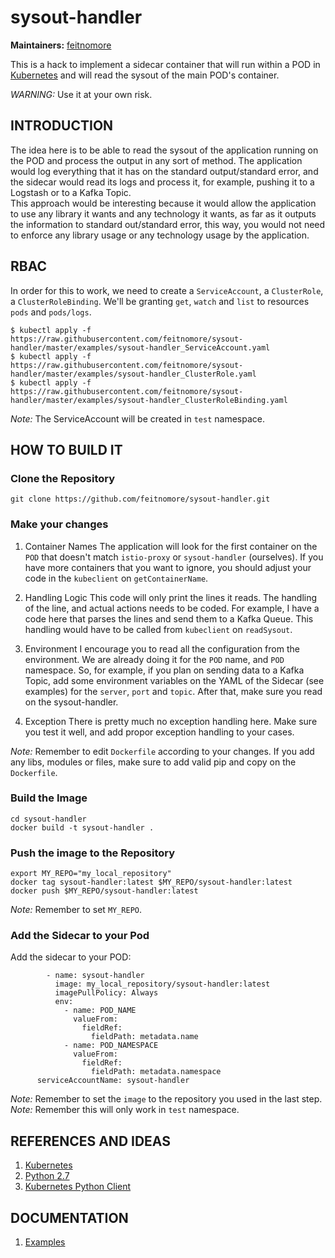 # sysout-handler


**Maintainers:** [feitnomore](https://github.com/feitnomore/)

This is a hack to implement a sidecar container that will run within a POD in [Kubernetes](https://kubernetes.io) and will read the sysout of the main POD's container.

*WARNING:* Use it at your own risk.

## INTRODUCTION

The idea here is to be able to read the sysout of the application running on the POD and process the output in any sort of method. The application would log everything that it has on the standard output/standard error, and the sidecar would read its logs and process it, for example, pushing it to a Logstash or to a Kafka Topic.  
This approach would be interesting because it would allow the application to use any library it wants and any technology it wants, as far as it outputs the information to standard out/standard error, this way, you would not need to enforce any library usage or any technology usage by the application.

## RBAC

In order for this to work, we need to create a `ServiceAccount`, a `ClusterRole`, a `ClusterRoleBinding`. We'll be granting `get`, `watch` and `list` to resources `pods` and `pods/logs`.

```
$ kubectl apply -f https://raw.githubusercontent.com/feitnomore/sysout-handler/master/examples/sysout-handler_ServiceAccount.yaml
$ kubectl apply -f https://raw.githubusercontent.com/feitnomore/sysout-handler/master/examples/sysout-handler_ClusterRole.yaml
$ kubectl apply -f https://raw.githubusercontent.com/feitnomore/sysout-handler/master/examples/sysout-handler_ClusterRoleBinding.yaml
```

*Note:* The ServiceAccount will be created in `test` namespace.


## HOW TO BUILD IT

### Clone the Repository
```
git clone https://github.com/feitnomore/sysout-handler.git
```

### Make your changes

1. Container Names
The application will look for the first container on the `POD` that doesn't match `istio-proxy` or `sysout-handler` (ourselves). If you have more containers that you want to ignore, you should adjust your code in the `kubeclient` on `getContainerName`.

2. Handling Logic
This code will only print the lines it reads. The handling of the line, and actual actions needs to be coded. For example, I have a code here that parses the lines and send them to a Kafka Queue. This handling would have to be called from `kubeclient` on `readSysout`.

3. Environment
I encourage you to read all the configuration from the environment. We are already doing it for the `POD` name, and `POD` namespace. So, for example, if you plan on sending data to a Kafka Topic, add some environment variables on the YAML of the Sidecar (see examples) for the `server`, `port` and `topic`. After that, make sure you read on the sysout-handler.

4. Exception
There is pretty much no exception handling here. Make sure you test it well, and add propor exception handling to your cases.

*Note:* Remember to edit `Dockerfile` according to your changes. If you add any libs, modules or files, make sure to add valid pip and copy on the `Dockerfile`.

### Build the Image
```
cd sysout-handler
docker build -t sysout-handler .
```

### Push the image to the Repository
````
export MY_REPO="my_local_repository"
docker tag sysout-handler:latest $MY_REPO/sysout-handler:latest
docker push $MY_REPO/sysout-handler:latest
````
*Note:* Remember to set `MY_REPO`.

### Add the Sidecar to your Pod
Add the sidecar to your POD:
```
        - name: sysout-handler
          image: my_local_repository/sysout-handler:latest
          imagePullPolicy: Always
          env:
            - name: POD_NAME
              valueFrom:
                fieldRef:
                  fieldPath: metadata.name
            - name: POD_NAMESPACE
              valueFrom:
                fieldRef:
                  fieldPath: metadata.namespace
      serviceAccountName: sysout-handler
```
*Note:* Remember to set the `image` to the repository you used in the last step.  
*Note:* Remember this will only work in `test` namespace.


## REFERENCES AND IDEAS

1. [Kubernetes](https://kubernetes.io/)
2. [Python 2.7](https://www.python.org/)
3. [Kubernetes Python Client](https://github.com/kubernetes-client/python)

## DOCUMENTATION

1. [Examples](https://github.com/feitnomore/sysout-handler/tree/master/examples)

